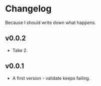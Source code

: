 # Changelog

Because I should write down what happens.

## v0.0.2

* Take 2.

## v0.0.1

* A first version - validate keeps failing.
